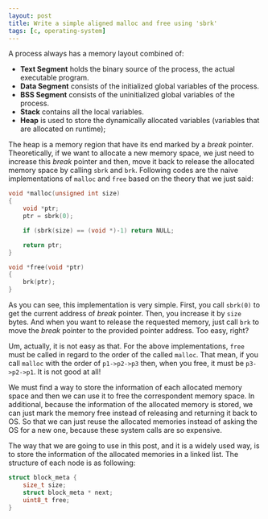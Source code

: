 ```yaml
---
layout: post
title: Write a simple aligned malloc and free using 'sbrk'
tags: [c, operating-system]
---
```


A process always has a memory layout combined of:

-   **Text Segment** holds the binary source of the process, the actual executable program.
-   **Data Segment** consists of the initialized global variables of the process.
-   **BSS Segment** consists of the uninitialized global variables of the process.
-   **Stack** contains all the local variables.
-   **Heap** is used to store the dynamically allocated variables (variables that are allocated on runtime);

The heap is a memory region that have its end marked by a _break_ pointer. Theoretically, if we want to allocate a new memory space, we just need to increase this _break_ pointer and then, move it back to release the allocated memory space by calling `sbrk` and `brk`. Following codes are the naive implementations of `malloc` and `free` based on the theory that we just said:

```c
void *malloc(unsigned int size)
{
    void *ptr;
    ptr = sbrk(0);

    if (sbrk(size) == (void *)-1) return NULL;

    return ptr;
}

void *free(void *ptr)
{
    brk(ptr);
}
```

As you can see, this implementation is very simple. First, you call `sbrk(0)` to get the current address of _break_ pointer. Then, you increase it by `size` bytes. And when you want to release the requested memory, just call `brk` to move the _break_ pointer to the provided pointer address. Too easy, right?

Um, actually, it is not easy as that. For the above implementations, `free` must be called in regard to the order of the called `malloc`. That mean, if you call `malloc` with the order of `p1->p2->p3` then, when you free, it must be `p3->p2->p1`. It is not good at all!

We must find a way to store the information of each allocated memory space and then we can use it to free the correspondent memory space. In additional, because the information of the allocated memory is stored, we can just mark the memory free instead of releasing and returning it back to OS. So that we can just reuse the allocated memories instead of asking the OS for a new one, because these system calls are so expensive.

The way that we are going to use in this post, and it is a widely used way, is to store the information of the allocated memories in a linked list. The structure of each node is as following:

```c
struct block_meta {
    size_t size;
    struct block_meta * next;
    uint8_t free;
}
```
